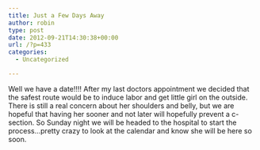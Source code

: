 ```yaml
---
title: Just a Few Days Away
author: robin
type: post
date: 2012-09-21T14:30:38+00:00
url: /?p=433
categories:
  - Uncategorized

---
```

Well we have a date!!!! After my last doctors appointment we decided that the safest route would be to induce labor and get little girl on the outside. There is still a real concern about her shoulders and belly, but we are hopeful that having her sooner and not later will hopefully prevent a c- section. So Sunday night we will be headed to the hospital to start the process&#8230;pretty crazy to look at the calendar and know she will be here so soon.